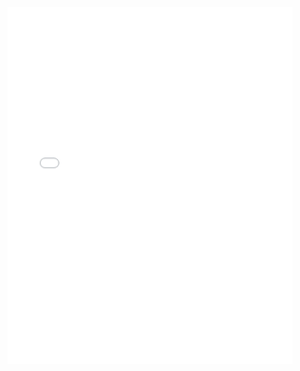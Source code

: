 <div style='position:relative;padding-bottom:125.000%;'><iframe src="//gifs.com/embed/P7o3wy" frameborder="0" scrolling="no" width="368" height="460" style="backface-visibility: hidden; transform: scale(1); position: absolute; height: 100%; width: 100%;"></iframe></div>
